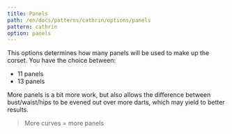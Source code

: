 ```yaml
---
title: Panels
path: /en/docs/patterns/cathrin/options/panels
pattern: cathrin
option: panels
---
```


This options determines how many panels will be used to make up the corset. You have the choice between:

 - 11 panels
 - 13 panels

More panels is a bit more work, but also allows the difference between bust/waist/hips to be evened out over more darts, which may yield to better results.

> More curves = more panels
